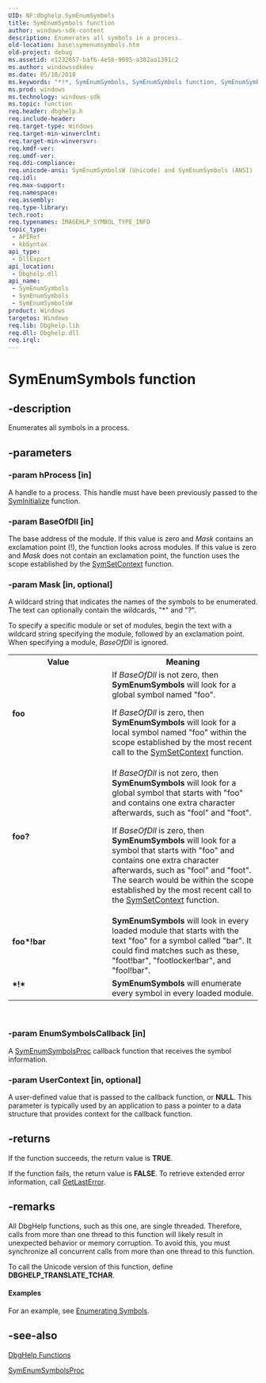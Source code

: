 ```yaml
---
UID: NF:dbghelp.SymEnumSymbols
title: SymEnumSymbols function
author: windows-sdk-content
description: Enumerates all symbols in a process.
old-location: base\symenumsymbols.htm
old-project: debug
ms.assetid: e1232657-baf6-4e5b-9995-a382aa1391c2
ms.author: windowssdkdev
ms.date: 05/18/2018
ms.keywords: "*!*, SymEnumSymbols, SymEnumSymbols function, SymEnumSymbolsW, _win32_symenumsymbols, base.symenumsymbols, dbghelp/SymEnumSymbols, dbghelp/SymEnumSymbolsW, foo, foo*!bar, foo?"
ms.prod: windows
ms.technology: windows-sdk
ms.topic: function
req.header: dbghelp.h
req.include-header: 
req.target-type: Windows
req.target-min-winverclnt: 
req.target-min-winversvr: 
req.kmdf-ver: 
req.umdf-ver: 
req.ddi-compliance: 
req.unicode-ansi: SymEnumSymbolsW (Unicode) and SymEnumSymbols (ANSI)
req.idl: 
req.max-support: 
req.namespace: 
req.assembly: 
req.type-library: 
tech.root: 
req.typenames: IMAGEHLP_SYMBOL_TYPE_INFO
topic_type:
 - APIRef
 - kbSyntax
api_type:
 - DllExport
api_location:
 - Dbghelp.dll
api_name:
 - SymEnumSymbols
 - SymEnumSymbols
 - SymEnumSymbolsW
product: Windows
targetos: Windows
req.lib: Dbghelp.lib
req.dll: Dbghelp.dll
req.irql: 
---
```


# SymEnumSymbols function


## -description


Enumerates all symbols in a process.


## -parameters




### -param hProcess [in]

A handle to a process. This handle must have been previously passed to the 
      <a href="https://msdn.microsoft.com/fb1c98cb-6cd0-4218-aea4-384c24c66395">SymInitialize</a> function.


### -param BaseOfDll [in]

The base address of the module. If this value is zero and <i>Mask</i> contains an 
      exclamation point (!), the function looks across modules. If this value is zero and 
      <i>Mask</i> does not contain an exclamation point, the function uses the scope established by 
      the <a href="https://msdn.microsoft.com/0a9c6bfe-5e60-48c4-af98-b910df3032d5">SymSetContext</a> function.


### -param Mask [in, optional]

A wildcard string that indicates the names of the symbols to be enumerated. The text can optionally contain 
       the wildcards, "*" and "?".

To specify a specific module or set of modules, begin the text with a wildcard string specifying the module, 
       followed by an exclamation point. When specifying a module, <i>BaseOfDll</i> is ignored.

<table>
<tr>
<th>Value</th>
<th>Meaning</th>
</tr>
<tr>
<td width="40%"><a id="foo"></a><a id="FOO"></a><dl>
<dt><b>foo</b></dt>
</dl>
</td>
<td width="60%">
If <i>BaseOfDll</i> is not zero, then 
         <b>SymEnumSymbols</b> will look for a global symbol named 
         "foo".

If <i>BaseOfDll</i> is zero, then 
         <b>SymEnumSymbols</b> will look for a local symbol named 
         "foo" within the scope established by the most recent call to the 
         <a href="https://msdn.microsoft.com/0a9c6bfe-5e60-48c4-af98-b910df3032d5">SymSetContext</a> function.

</td>
</tr>
<tr>
<td width="40%"><a id="foo_"></a><a id="FOO_"></a><dl>
<dt><b>foo?</b></dt>
</dl>
</td>
<td width="60%">
If <i>BaseOfDll</i> is not zero, then 
         <b>SymEnumSymbols</b> will look for a global symbol that 
         starts with "foo" and contains one extra character afterwards, such as 
         "fool" and "foot".

If <i>BaseOfDll</i> is zero, then 
         <b>SymEnumSymbols</b> will look for a symbol that starts 
         with "foo" and contains one extra character afterwards, such as "fool" and 
         "foot". The search would be within the scope established by the most recent call to the 
         <a href="https://msdn.microsoft.com/0a9c6bfe-5e60-48c4-af98-b910df3032d5">SymSetContext</a> function.

</td>
</tr>
<tr>
<td width="40%"><a id="foo__bar"></a><a id="FOO__BAR"></a><dl>
<dt><b>foo*!bar</b></dt>
</dl>
</td>
<td width="60%">
<b>SymEnumSymbols</b> will look in every loaded module 
         that starts with the text "foo" for a symbol called "bar".  It could find 
         matches such as these, "foot!bar", "footlocker!bar", and 
         "fool!bar".

</td>
</tr>
<tr>
<td width="40%"><a id="___"></a><dl>
<dt><b>*!*</b></dt>
</dl>
</td>
<td width="60%">
<b>SymEnumSymbols</b> will enumerate every symbol in 
         every loaded module.

</td>
</tr>
</table>
 


### -param EnumSymbolsCallback [in]

A <a href="https://msdn.microsoft.com/c9f9aad8-754d-4ec8-92a3-8cf1929b9d8a">SymEnumSymbolsProc</a> callback function that 
      receives the symbol information.


### -param UserContext [in, optional]

A user-defined value that is passed to the callback function, or <b>NULL</b>. This 
      parameter is typically used by an application to pass a pointer to a data structure that provides context for 
      the callback function.


## -returns



If the function succeeds, the return value is <b>TRUE</b>.

If the function fails, the return value is <b>FALSE</b>. To retrieve extended error 
       information, call <a href="https://msdn.microsoft.com/d852e148-985c-416f-a5a7-27b6914b45d4">GetLastError</a>.




## -remarks



All DbgHelp functions, such as this one, are single threaded. Therefore, calls from more than one thread to 
    this function will likely result in unexpected behavior or memory corruption. To avoid this, you must synchronize 
    all concurrent calls from more than one thread to this function.

To call the Unicode version of this function, define 
    <b>DBGHELP_TRANSLATE_TCHAR</b>.


#### Examples

For an example, see <a href="https://msdn.microsoft.com/6ecdbd1e-406a-453e-9037-707ceb72074a">Enumerating Symbols</a>.

<div class="code"></div>



## -see-also




<a href="https://msdn.microsoft.com/7b28f70b-2d97-4cc2-8064-dfb806f9cffa">DbgHelp Functions</a>



<a href="https://msdn.microsoft.com/c9f9aad8-754d-4ec8-92a3-8cf1929b9d8a">SymEnumSymbolsProc</a>
 

 

